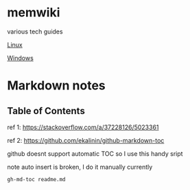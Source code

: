 # memwiki
 various tech guides

[Linux](Linux/README.md)

[Windows](Windows/Readme.md)

# Markdown notes

## Table of Contents

ref 1: https://stackoverflow.com/a/37228126/5023361

ref 2: https://github.com/ekalinin/github-markdown-toc

github doesnt support automatic TOC so I use this handy sript

note auto insert is broken, I do it manually currently

```gh-md-toc readme.md```
